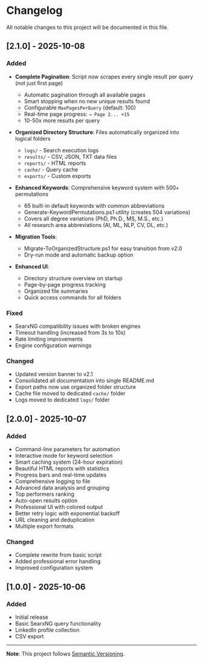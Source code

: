 # Changelog

All notable changes to this project will be documented in this file.

## [2.1.0] - 2025-10-08

### Added
- **Complete Pagination**: Script now scrapes every single result per query (not just first page)
  - Automatic pagination through all available pages
  - Smart stopping when no new unique results found
  - Configurable `MaxPagesPerQuery` (default: 100)
  - Real-time page progress: `→ Page 2... +15`
  - 10-50x more results per query

- **Organized Directory Structure**: Files automatically organized into logical folders
  - `logs/` - Search execution logs
  - `results/` - CSV, JSON, TXT data files
  - `reports/` - HTML reports
  - `cache/` - Query cache
  - `exports/` - Custom exports

- **Enhanced Keywords**: Comprehensive keyword system with 500+ permutations
  - 65 built-in default keywords with common abbreviations
  - Generate-KeywordPermutations.ps1 utility (creates 504 variations)
  - Covers all degree variations (PhD, Ph.D., MS, M.S., etc.)
  - All research area abbreviations (AI, ML, NLP, CV, DL, etc.)

- **Migration Tools**:
  - Migrate-ToOrganizedStructure.ps1 for easy transition from v2.0
  - Dry-run mode and automatic backup option

- **Enhanced UI**:
  - Directory structure overview on startup
  - Page-by-page progress tracking
  - Organized file summaries
  - Quick access commands for all folders

### Fixed
- SearxNG compatibility issues with broken engines
- Timeout handling (increased from 3s to 10s)
- Rate limiting improvements
- Engine configuration warnings

### Changed
- Updated version banner to v2.1
- Consolidated all documentation into single README.md
- Export paths now use organized folder structure
- Cache file moved to dedicated `cache/` folder
- Logs moved to dedicated `logs/` folder

## [2.0.0] - 2025-10-07

### Added
- Command-line parameters for automation
- Interactive mode for keyword selection
- Smart caching system (24-hour expiration)
- Beautiful HTML reports with statistics
- Progress bars and real-time updates
- Comprehensive logging to file
- Advanced data analysis and grouping
- Top performers ranking
- Auto-open results option
- Professional UI with colored output
- Better retry logic with exponential backoff
- URL cleaning and deduplication
- Multiple export formats

### Changed
- Complete rewrite from basic script
- Added professional error handling
- Improved configuration system

## [1.0.0] - 2025-10-06

### Added
- Initial release
- Basic SearxNG query functionality
- LinkedIn profile collection
- CSV export

---

**Note**: This project follows [Semantic Versioning](https://semver.org/).

